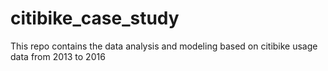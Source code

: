 # citibike_case_study
This repo contains the data analysis and modeling based on citibike usage data from 2013 to 2016


